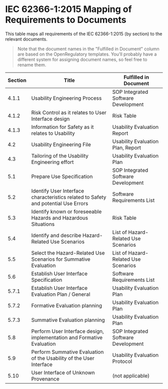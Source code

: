 # IEC 62366-1:2015 Mapping of Requirements to Documents

This table maps all requirements of the IEC 62366-1:2015 (by section) to the relevant documents.

> Note that the document names in the "Fulfilled in Document" column are based on the OpenRegulatory
> templates. You'll probably have a different system for assigning document names, so feel free to rename
> them.

| Section | Title                                                                              | Fulfilled in Document                |
|---------|------------------------------------------------------------------------------------|--------------------------------------|
| 4.1.1   | Usability Engineering Process                                                      | SOP Integrated Software Development  |
| 4.1.2   | Risk Control as it relates to User Interface design                                | Risk Table                           |
| 4.1.3   | Information for Safety as it relates to Usability                                  | Usability Evaluation Report          |
| 4.2     | Usability Engineering File                                                         | Usability Evaluation Plan, Report    |
| 4.3     | Tailoring of the Usability Engineering effort                                      | Usability Evaluation Plan            |
| 5.1     | Prepare Use Specification                                                          | SOP Integrated Software Development  |
| 5.2     | Identify User Interface characteristics related to Safety and potential Use Errors | Software Requirements List           |
| 5.3     | Identify known or foreseeable Hazards and Hazardous Situations                     | Risk Table                           |
| 5.4     | Identify and describe Hazard-Related Use Scenarios                                 | List of Hazard-Related Use Scenarios |
| 5.5     | Select the Hazard-Related Use Scenarios for Summative Evaluation                   | List of Hazard-Related Use Scenarios |
| 5.6     | Establish User Interface Specification                                             | Software Requirements List           |
| 5.7.1   | Establish User Interface Evaluation Plan / General                                 | Usability Evaluation Plan            |
| 5.7.2   | Formative Evaluation planning                                                      | Usability Evaluation Plan            |
| 5.7.3   | Summative Evaluation planning                                                      | Usability Evaluation Plan            |
| 5.8     | Perform User Interface design, implementation and Formative Evaluation             | SOP Integrated Software Development  |
| 5.9     | Perform Summative Evaluation of the Usability of the User Interface                | Usability Evaluation Protocol        |
| 5.10    | User Interface of Unknown Provenance                                               | (not applicable)                     |
